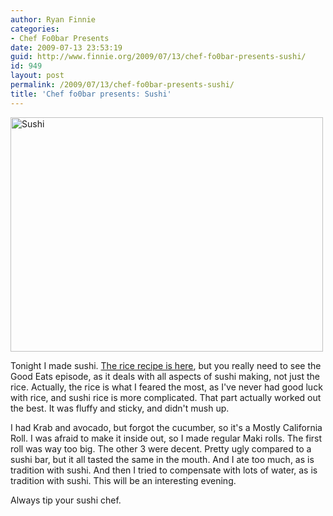 ```yaml
---
author: Ryan Finnie
categories:
- Chef Fo0bar Presents
date: 2009-07-13 23:53:19
guid: http://www.finnie.org/2009/07/13/chef-fo0bar-presents-sushi/
id: 949
layout: post
permalink: /2009/07/13/chef-fo0bar-presents-sushi/
title: 'Chef fo0bar presents: Sushi'
---
```

[<img src="http://farm3.static.flickr.com/2503/3719072581_dba7126765.jpg" width="500" height="375" alt="Sushi" />](http://www.flickr.com/photos/fo0bar/3719072581/ "Sushi by Ryan Finnie, on Flickr")

Tonight I made sushi. [The rice recipe is here](http://www.foodnetwork.com/recipes/alton-brown/sushi-rice-recipe/index.html), but you really need to see the Good Eats episode, as it deals with all aspects of sushi making, not just the rice. Actually, the rice is what I feared the most, as I've never had good luck with rice, and sushi rice is more complicated. That part actually worked out the best. It was fluffy and sticky, and didn't mush up.

I had Krab and avocado, but forgot the cucumber, so it's a Mostly California Roll. I was afraid to make it inside out, so I made regular Maki rolls. The first roll was way too big. The other 3 were decent. Pretty ugly compared to a sushi bar, but it all tasted the same in the mouth. And I ate too much, as is tradition with sushi. And then I tried to compensate with lots of water, as is tradition with sushi. This will be an interesting evening.

Always tip your sushi chef.
